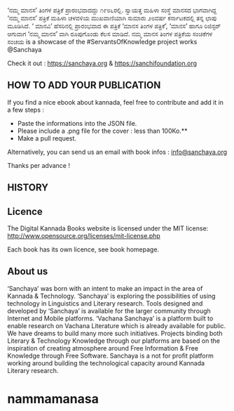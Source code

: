 
‘ನಮ್ಮ ಮಾನಸ’ ತಿಂಗಳ ಪತ್ರಿಕೆ ಪ್ರಾರಂಭವಾದದ್ದು ೧೯೮೬ರಲ್ಲಿ. ಸ್ವಾಯತ್ತ ಮಹಿಳಾ ಸಂಸ್ಥೆ ಮಾನಸದ ಭಾಗವಾಗಿದ್ದ ‘ನಮ್ಮ ಮಾನಸ’ ಪತ್ರಿಕೆ ಮಹಿಳಾ ಚಳವಳಿಯ ಮುಖವಾಣಿಯಾಗಿ ಸುಮಾರು ೨೮ವರ್ಷ ಕರ್ನಾಟಕದಲ್ಲಿ ತನ್ನ ಛಾಪು ಮೂಡಿಸಿದೆ. ‘ ಮಾನವಿ’ ಹೆಸರಿನಲ್ಲಿ ಪ್ರಾರಂಭವಾದ ಈ ಪತ್ರಿಕೆ ‘ಮಾನಸ ತಿಂಗಳ ಪತ್ರಿಕೆ’, ‘ಮಾನಸ’ ಹಾಗೂ ರಿಜಿಸ್ಟರ್ ಆಗುವಾಗ ‘ನಮ್ಮ ಮಾನಸ’ ವಾಗಿ ರೂಪುಗೊಂಡು ಕೆಲಸ ಮಾಡಿದೆ.  ನಮ್ಮ ಮಾನಸ ತಿಂಗಳ ಪತ್ರಿಕೆಯ ಸಂಚಿಕೆಗಳ ಸಂಚಯ is a showcase of the #ServantsOfKnowledge project works @Sanchaya

Check it out : https://sanchaya.org & https://sanchifoundation.org

## HOW TO ADD YOUR PUBLICATION

If you find a nice ebook about kannada, feel free to contribute and add it in a few steps :

- Paste the informations into the JSON file.
- Please include a .png file for the cover : less than 100Ko.**
- Make a pull request.

Alternatively, you can send us an email with book infos : info@sanchaya.org

Thanks per advance !

## HISTORY


## Licence

The Digital Kannada Books website is licensed under the MIT license: http://www.opensource.org/licenses/mit-license.php

Each book has its own licence, see book homepage.

## About us
‘Sanchaya’ was born with an intent to make an impact in the area of Kannada & Technology. ‘Sanchaya’ is exploring the possibilities of using technology in Linguistics and Literary research. Tools designed and developed by ‘Sanchaya’ is available for the larger community through Internet and Mobile platforms. ‘Vachana Sanchaya’ is a platform built to enable research on Vachana Literature which is already available for public. We have dreams to build many more such initiatives. Projects binding both Literary & Technology Knowledge through our platforms are based on the inspiration of creating atmosphere around Free Information & Free Knowledge through Free Software. Sanchaya is a not for profit platform working around building the technological capacity around Kannada Literary research.

# nammamanasa
